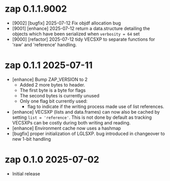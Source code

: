 
# zap 0.1.1.9002

* [9002] [bugfix] 2025-07-12 Fix objdf allocation bug
* [9001] [enhance] 2025-07-12 return a data.structure detailing the objects
  which have been serialized when `verbosity = 64` set
* [9000] [refactor] 2025-07-12 tidy VECSXP to separate functions for 'raw'
  and 'reference' handling.

# zap 0.1.1  2025-07-11

* [enhance] Bump ZAP_VERSION to 2
    * Added 2 more bytes to header.
    * The first byte is a byte for flags
    * The second bytes is currently unused
    * Only one flag bit currently used:
        * flag to indicate if the writing process made use of list references.
* [enhance] VECSXP (lists and data.frames) can now also be cached by setting
  `list = 'reference'`.  This is not done by default as tracking VECSXPs
  can be costly during both writing and reading.
* [enhance] Environment cache now uses a hashmap
* [bugfix] proper initialization of LGLSXP. bug introduced
  in changeover to new 1-bit handling


# zap 0.1.0   2025-07-02

* Initial release
